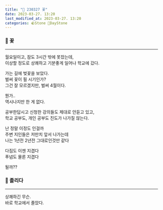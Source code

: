 ```yaml
---
title: "🌱 230327 꽃"
date: 2023-03-27. 13:20
last_modified_at: 2023-03-27. 13:20
categories: 🪨Stone 🌱DayStone
---
```


### 🗿 꽃

---

월요일이고, 잠도 3시간 밖에 못잤는데,  
이상할 정도로 상쾌하고 기분좋게 일어나 학교에 갔다.  

가는 길에 벚꽃을 보았다.  
벌써 꽃이 필 시기인가?  
그건 잘 모르겠지만, 벌써 4월이다.  

뭔가..  
역시나지만 한 게 없다.  

공부한답시고 신청한 강의들도 제대로 안듣고 있고,  
학교 공부도, 개인 공부도 진도가 나가질 않는다.  

난 정말 이정도 인걸까  
주변 지인들은 저만치 앞서 나가는데  
나는 1년전 2년전 그대로인것만 같다  

다짐도 이젠 지겹다  
푸념도 물론 지겹다  

될까??  

### 🗿 졸리다

---

상쾌하긴 무슨.  
바로 학교에서 졸았다.  

